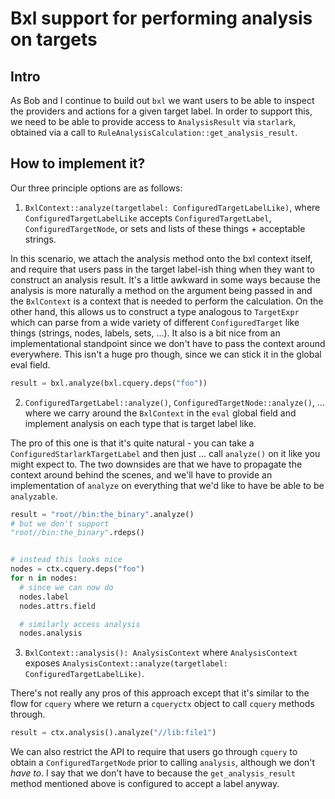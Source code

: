 # Bxl support for performing analysis on targets

## Intro

As Bob and I continue to build out `bxl` we want users to be able to inspect the providers and actions for a given target label.  In order to support this, we need to be able to provide access to `AnalysisResult` via `starlark`, obtained via a call to `RuleAnalysisCalculation::get_analysis_result`.

## How to implement it?

Our three principle options are as follows:

1. `BxlContext::analyze(targetlabel: ConfiguredTargetLabelLike)`, where `ConfiguredTargetLabelLike` accepts `ConfiguredTargetLabel`, `ConfiguredTargetNode`, or sets and lists of these things + acceptable strings.

In this scenario, we attach the analysis method onto the bxl context itself, and require that users pass in the target label-ish thing when they want to construct an analysis result.  It's a little awkward in some ways because the analysis is more naturally a method on the argument being passed in and the `BxlContext` is a context that is needed to perform the calculation.  On the other hand, this allows us to construct a type analogous to `TargetExpr` which can parse from a wide variety of different `ConfiguredTarget` like things (strings, nodes, labels, sets, ...).  It also is a bit nice from an implementational standpoint since we don't have to pass the context around everywhere.  This isn't a huge pro though, since we can stick it in the global eval field.

```python
result = bxl.analyze(bxl.cquery.deps("foo"))
```

2. `ConfiguredTargetLabel::analyze()`, `ConfiguredTargetNode::analyze()`, ... where we carry around the `BxlContext` in the `eval` global field and implement analysis on each type that is target label like.

The pro of this one is that it's quite natural - you can take a `ConfiguredStarlarkTargetLabel` and then just ... call `analyze()` on it like you might expect to.  The two downsides are that we have to propagate the context around behind the scenes, and we'll have to provide an implementation of `analyze` on everything that we'd like to have be able to be `analyzable`.

```python
result = "root//bin:the_binary".analyze()
# but we don't support
"root//bin:the_binary".rdeps()


# instead this looks nice
nodes = ctx.cquery.deps("foo")
for n in nodes:
  # since we can now do
  nodes.label
  nodes.attrs.field

  # similarly access analysis
  nodes.analysis
```

3. `BxlContext::analysis(): AnalysisContext` where `AnalysisContext` exposes `AnalysisContext::analyze(targetlabel: ConfiguredTargetLabelLike)`.

There's not really any pros of this approach except that it's similar to the flow for `cquery` where we return a `cqueryctx` object to call `cquery` methods through.

```python
result = ctx.analysis().analyze("//lib:file1")
```

We can also restrict the API to require that users go through `cquery` to obtain a `ConfiguredTargetNode` prior to calling `analysis`, although we don't *have to*.  I say that we don't have to because the `get_analysis_result` method mentioned above is configured to accept a label anyway.
